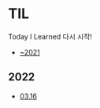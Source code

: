 # TIL

Today I Learned 다시 시작!

- [~2021](https://github.com/yesl-kim/TIL/blob/main/~2021.md)

## 2022

- [03.16](https://github.com/yesl-kim/TIL/blob/main/2022/03/220316WED.md)
